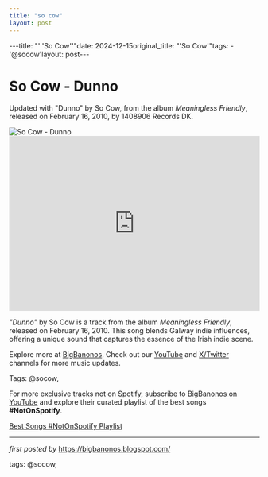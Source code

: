 ```yaml
---
title: "so cow"
layout: post
---
```

---title: "' 'So Cow''"date: 2024-12-15original_title: "'So Cow'"tags:  - '@socow'layout: post---<!-- Title of the Post --><h1 >So Cow - Dunno</h1> <!-- Introductory Text --><p >Updated with "Dunno" by So Cow, from the album *Meaningless Friendly*, released on February 16, 2010, by 1408906 Records DK.</p> <!-- Featured Image --><div > <img src="https://i.ytimg.com/vi/_I64paCIHSo/sddefault.jpg?sqp=-oaymwEmCIAFEOAD8quKqQMa8AEB-AH-BIAC4AOKAgwIABABGH8gFigTMA8=&rs=AOn4CLCnb17JjkFgHPucQn95wBT7wUdAog" alt="So Cow - Dunno" /></div> <!-- Spotify Embed --><div > <iframe src="https://open.spotify.com/embed/track/1vAtC5OUXELntTJuMS13N4?utm_source=generator" width="100%" height="352" frameBorder="0" allowfullscreen="" allow="autoplay; clipboard-write; encrypted-media; fullscreen; picture-in-picture" loading="lazy"></iframe></div> <!-- Song Information --><div > <p><em>"Dunno"</em> by So Cow is a track from the album *Meaningless Friendly*, released on February 16, 2010. This song blends Galway indie influences, offering a unique sound that captures the essence of the Irish indie scene.</p></div> <!-- Footer Links --><div > <p>Explore more at <a href="https://bigbanonos.blogspot.com/" target="_blank">BigBanonos</a>. Check out our <a href="https://www.youtube.com/@BigBanonos" target="_blank">YouTube</a> and <a href="https://x.com/bigbanonos" target="_blank">X/Twitter</a> channels for more music updates.</p></div> <!-- Tags --><p >Tags: @socow,</p><!--Subscribe and Playlist Links--><div>    <p>For more exclusive tracks not on Spotify, subscribe to <a href="https://www.youtube.com/@BigBanonos" target="_blank">BigBanonos on YouTube</a> and explore their curated playlist of the best songs <strong>#NotOnSpotify</strong>.</p>    <p><a href="https://www.youtube.com/playlist?list=PLtuNtuTatqI0kFahUCbtbfenC_ET5O_tr" target="_blank">Best Songs #NotOnSpotify Playlist<br /></a></p></div><hr /><p><em>first posted by</em> <a href="https://bigbanonos.blogspot.com/" rel="noopener" target="_new">https://bigbanonos.blogspot.com/</a></p><p>tags: @socow,</p>